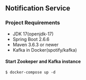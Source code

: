 ## __Notification Service__

### Project Requirements

* JDK 17(openjdk-17)
* Spring Boot 2.6.6
* Maven 3.6.3 or newer
* Kafka in Docker(spotify/kafka)


#### Start Zookeper and Kafka instance

    $ docker-compose up -d

